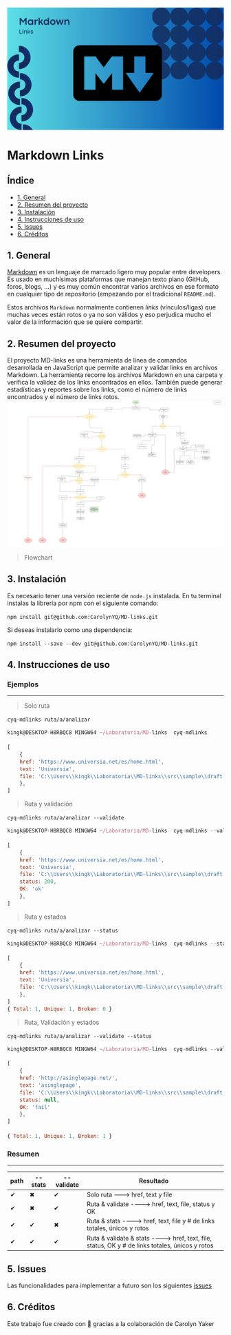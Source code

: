 ![Markdown Links](md.png)
# Markdown Links

## Índice

* [1. General](#1-preámbulo)
* [2. Resumen del proyecto](#2-resumen-del-proyecto)
* [3. Instalación](#3-instalación)
* [4. Instrucciones de uso](#4-instrucciones-de-uso)
* [5. Issues](#5-issues)
* [6. Créditos](#6-créditos)

## 1. General

[Markdown](https://es.wikipedia.org/wiki/Markdown) es un lenguaje de marcado
ligero muy popular entre developers. Es usado en muchísimas plataformas que
manejan texto plano (GitHub, foros, blogs, ...) y es muy común
encontrar varios archivos en ese formato en cualquier tipo de repositorio
(empezando por el tradicional `README.md`).

Estos archivos `Markdown` normalmente contienen _links_ (vínculos/ligas) que
muchas veces están rotos o ya no son válidos y eso perjudica mucho el valor de
la información que se quiere compartir.

## 2. Resumen del proyecto

El proyecto MD-links es una herramienta de línea de comandos desarrollada en JavaScript que permite analizar y validar links en archivos Markdown. La herramienta recorre los archivos Markdown en una carpeta y verifica la validez de los links encontrados en ellos. También puede generar estadísticas y reportes sobre los links, como el número de links encontrados y el número de links rotos.
![Flowchart draft](Flowchart.png)
> Flowchart

## 3. Instalación

Es necesario tener una versión reciente de `node.js` instalada.
En tu terminal instalas la librería por npm con el siguiente comando:

`npm install git@github.com:CarolynYQ/MD-links.git`

Si deseas instalarlo como una dependencia:

`npm install --save --dev git@github.com:CarolynYQ/MD-links.git`

## 4. Instrucciones de uso

### Ejemplos
---------------
> Solo ruta

`cyq-mdlinks ruta/a/analizar`

```javascript
kingk@DESKTOP-H8RBQC8 MINGW64 ~/Laboratoria/MD-links  cyq-mdlinks 

[ 
	{
    href: 'https://www.universia.net/es/home.html',
    text: 'Universia',
    file: 'C:\\Users\\kingk\\Laboratoria\\MD-links\\src\\sample\\draft.md',
	},
]
```

> Ruta y validación

`cyq-mdlinks ruta/a/analizar --validate`

```javascript
kingk@DESKTOP-H8RBQC8 MINGW64 ~/Laboratoria/MD-links  cyq-mdlinks --validate 

[ 
	{
    href: 'https://www.universia.net/es/home.html',
    text: 'Universia',
    file: 'C:\\Users\\kingk\\Laboratoria\\MD-links\\src\\sample\\draft.md',
    status: 200,
    OK: 'ok'
	},
]
```

> Ruta y estados

`cyq-mdlinks ruta/a/analizar --status`

```javascript
kingk@DESKTOP-H8RBQC8 MINGW64 ~/Laboratoria/MD-links  cyq-mdlinks --status

[ 
	{
    href: 'https://www.universia.net/es/home.html',
    text: 'Universia',
    file: 'C:\\Users\\kingk\\Laboratoria\\MD-links\\src\\sample\\draft.md',
	},
]
{ Total: 1, Unique: 1, Broken: 0 }
```

> Ruta, Validación y estados

`cyq-mdlinks ruta/a/analizar --validate --status`

```javascript
kingk@DESKTOP-H8RBQC8 MINGW64 ~/Laboratoria/MD-links  cyq-mdlinks --validate --status

[ 
	{
    href: 'http://asinglepage.net/',
    text: 'asinglepage',
    file: 'C:\\Users\\kingk\\Laboratoria\\MD-links\\src\\sample\\draft.md',
    status: null,
    OK: 'fail'
	},
]

{ Total: 1, Unique: 1, Broken: 1 }
```


### Resumen
--------

|  path   |    --stats   |   --validate   |  Resultado |
| ------- | -------             | ------       | -----      | 
| ✔  |   ✖  |✔ | Solo ruta ---> href, text y file |
| ✔  | ✖ | ✔ | Ruta & validate ---->  href, text, file, status y OK|
| ✔  | ✔ | ✖ | Ruta & stats ---->  href, text, file y # de links totales, únicos y rotos|
| ✔  | ✔ | ✔ | Ruta & validate & stats ---->  href, text, file, status, OK y # de links totales, únicos y rotos|
## 5. Issues

Las funcionalidades para implementar a futuro son los siguientes [issues](https://github.com/CarolynYQ/MD-links/issues)

## 6. Créditos

Este trabajo fue creado con 💛 gracias a la colaboración de Carolyn Yaker